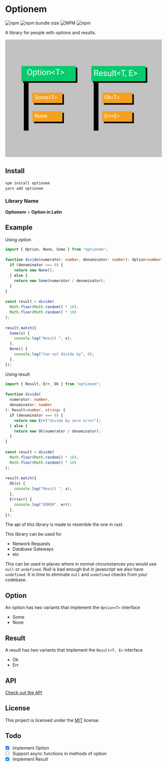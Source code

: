 # Optionem

![npm](https://img.shields.io/npm/v/optionem)
![npm bundle size](https://img.shields.io/bundlephobia/min/optionem)
![NPM](https://img.shields.io/npm/l/optionem)
![npm](https://img.shields.io/npm/dt/optionem)

A library for people with options and results.

![Optionem](/optionem.png)

## Install

```sh
npm install optionem
yarn add optionem
```

### Library Name

**Optionem** = **Option in Latin**

## Example

Using option

```typescript
import { Option, None, Some } from "optionem";

function divide(numerator: number, denominator: number): Option<number> {
  if (denominator === 0) {
    return new None();
  } else {
    return new Some(numerator / denominator);
  }
}

const result = divide(
  Math.floor(Math.random() * 10),
  Math.floor(Math.random() * 10)
);

result.match({
  Some(x) {
    console.log("Result ", x);
  },
  None() {
    console.log("Can not divide by", 0);
  },
});
```

Using result

```typescript
import { Result, Err, Ok } from "optionem";

function divide(
  numerator: number,
  denominator: number
): Result<number, string> {
  if (denominator === 0) {
    return new Err("divide by zero error");
  } else {
    return new Ok(numerator / denominator);
  }
}

const result = divide(
  Math.floor(Math.random() * 10),
  Math.floor(Math.random() * 10)
);

result.match({
  Ok(x) {
    console.log("Result ", x);
  },
  Err(err) {
    console.log("ERROR", err);
  },
});
```

The api of this library is made to resemble the one in rust.

This library can be used for

- Network Requests
- Database Gateways
- etc

This can be used in places where in normal circumstances you would use `null` or `undefined`. Null is bad enough but in javascript we also have `undefined`. It is time to eliminate `null` and `undefined` checks from your codebase.

## Option

An option has two variants that implement the `Option<T>` interface

- Some
- None

## Result

A result has two variants that implement the `Result<T, E>` interface

- Ok
- Err

## API

[Check out the API](/docs)

## License

This project is licensed under the [MIT](/LICENSE) license.

## Todo

- [x] Implement Option
- [ ] Support async functions in methods of option
- [x] Implement Result
